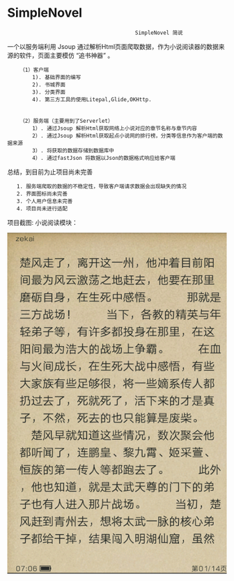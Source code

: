 # SimpleNovel

   
                                             SimpleNovel 简说 
  
  
   一个以服务端利用 Jsoup 通过解析Html页面爬取数据，作为小说阅读器的数据来源的软件，页面主要模仿 “追书神器” 。
   
        （1）客户端
            1). 基础界面的编写
            2). 书城界面
            3). 分类界面
            4). 第三方工具的使用Litepal,Glide,OKHttp.
            
            
        （2）服务端（主要用到了Serverlet）
            1）. 通过Jsoup 解析Html获取网络上小说对应的章节名称与章节内容
            2）. 通过Jsoup 解析Html获取起点小说网的排行榜，分类等信息作为客户端的数据来源
            3）. 将获取的数据存储到数据库中
            4）. 通过fastJson 将数据以Json的数据格式响应给客户端
            
            
  总结，到目前为止项目尚未完善
  
       1. 服务端爬取的数据的不稳定性，导致客户端请求数据会出现缺失的情况
       2. 界面图标尚未完善
       3. 个人用户信息未完善
       4. 项目尚未进行适配
       
       
   项目截图:
   小说阅读模块：
   
   ![小说阅读模块](https://github.com/pressureKai/SimpleNovel/blob/master/readPage.png)       
